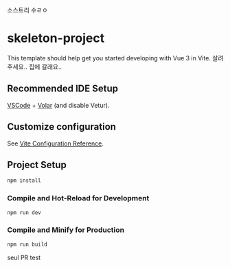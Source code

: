 소스트리 수ㄹㅇ

# skeleton-project

This template should help get you started developing with Vue 3 in Vite.
살려주세요.. 집에 갈래요..

## Recommended IDE Setup

[VSCode](https://code.visualstudio.com/) + [Volar](https://marketplace.visualstudio.com/items?itemName=Vue.volar) (and disable Vetur).

## Customize configuration

See [Vite Configuration Reference](https://vite.dev/config/).

## Project Setup

```sh
npm install
```

### Compile and Hot-Reload for Development

```sh
npm run dev
```

### Compile and Minify for Production

```sh
npm run build
```

seul PR test
